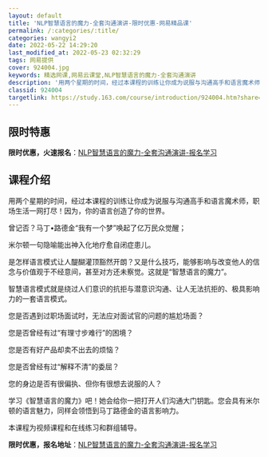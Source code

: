 ```yaml
---
layout: default
title: 'NLP智慧语言的魔力-全套沟通演讲-限时优惠-网易精品课'
permalink: /:categories/:title/
categories: wangyi2
date: 2022-05-22 14:29:20
last_modified_at: 2022-05-23 02:32:29
tags: 网易提供
cover: 924004.jpg
keywords: 精选网课,网易云课堂,NLP智慧语言的魔力-全套沟通演讲
description: '用两个星期的时间，经过本课程的训练让你成为说服与沟通高手和语言魔术师，职场生活一网打尽！因为，你的语言创造了你的世界。曾'
classid: 924004
targetlink: https://study.163.com/course/introduction/924004.htm?share=1&shareId=1025206652&utm_campaign=share&utm_medium=iphoneShare&utm_source=&utm_u=1025206652
---
```


## 限时特惠

**限时优惠，火速报名**：[NLP智慧语言的魔力-全套沟通演讲-报名学习](https://study.163.com/course/introduction/924004.htm?share=1&shareId=1025206652&utm_campaign=share&utm_medium=iphoneShare&utm_source=&utm_u=1025206652)

## 课程介绍

用两个星期的时间，经过本课程的训练让你成为说服与沟通高手和语言魔术师，职场生活一网打尽！因为，你的语言创造了你的世界。



曾记否？马丁•路德金“我有一个梦”唤起了亿万民众觉醒；



米尔顿一句隐喻能出神入化地疗愈自闭症患儿。



是怎样语言模式让人醍醐灌顶豁然开朗？又是什么技巧，能够影响与改变他人的信念与价值观于不经意间，甚至对方还未察觉。这就是“智慧语言的魔力”。



智慧语言模式就是绕过人们意识的抗拒与潜意识沟通、让人无法抗拒的、极具影响力的一套语言模式。



您是否遇到过职场面试时，无法应对面试官的问题的尴尬场面？

您是否曾经有过“有理寸步难行”的困境？

您是否有好产品却卖不出去的烦恼？

您是否曾经有过“解释不清”的委屈？



您的身边是否有很偏执、但你有很想去说服的人？



学习《智慧语言的魔力》吧！她会给你一把打开人们沟通大门钥匙。您会具有米尔顿的语言魅力，同样会领悟到马丁路德金的语言影响力。



本课程为视频课程和在线练习和群组辅导。

**限时优惠，报名地址**：[NLP智慧语言的魔力-全套沟通演讲-报名学习](https://study.163.com/course/introduction/924004.htm?share=1&shareId=1025206652&utm_campaign=share&utm_medium=iphoneShare&utm_source=&utm_u=1025206652)

